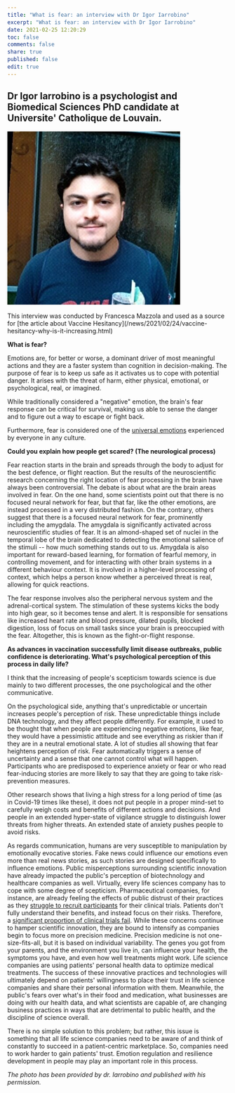```yaml
---
title: "What is fear: an interview with Dr Igor Iarrobino"
excerpt: "What is fear: an interview with Dr Igor Iarrobino"
date: 2021-02-25 12:20:29
toc: false
comments: false
share: true
published: false
edit: true
---
```

## Dr Igor Iarrobino is a psychologist and Biomedical Sciences PhD candidate at Universite' Catholique de Louvain.

![](/assets/images/dr_igor_iarrobino__interview_on_fear.jpg "Dr. Igor Iarrobino")

This interview was conducted by Francesca Mazzola and used as a source for \[the article about Vaccine Hesitancy](/news/2021/02/24/vaccine-hesitancy-why-is-it-increasing.html)

**What is fear?**

Emotions are, for better or worse, a dominant driver of most meaningful actions and they are a faster system than cognition in decision-making. The purpose of fear is to keep us safe as it activates us to cope with potential danger. It arises with the threat of harm, either physical, emotional, or psychological, real, or imagined. 

While traditionally considered a "negative" emotion, the brain's fear response can be critical for survival, making us able to sense the danger and to figure out a way to escape or fight back.

Furthermore, fear is considered one of the [universal emotions](https://www.paulekman.com/resources/universal-facial-expressions/) experienced by everyone in any culture.

**Could you explain how people get scared? (The neurological process)**

Fear reaction starts in the brain and spreads through the body to adjust for the best defence, or flight reaction. But the results of the neuroscientific research concerning the right location of fear processing in the brain have always been controversial. The debate is about what are the brain areas involved in fear. On the one hand, some scientists point out that there is no focused neural network for fear, but that far, like the other emotions, are instead processed in a very distributed fashion. On the contrary, others suggest that there is a focused neural network for fear, prominently including the amygdala. The amygdala is significantly activated across neuroscientific studies of fear. It is an almond-shaped set of nuclei in the temporal lobe of the brain dedicated to detecting the emotional salience of the stimuli -- how much something stands out to us. Amygdala is also important for reward-based learning, for formation of fearful memory, in controlling movement, and for interacting with other brain systems in a different behaviour context. It is involved in a higher-level processing of context, which helps a person know whether a perceived threat is real, allowing for quick reactions.

The fear response involves also the peripheral nervous system and the adrenal-cortical system. The stimulation of these systems kicks the body into high gear, so it becomes tense and alert. It is responsible for sensations like increased heart rate and blood pressure, dilated pupils, blocked digestion, loss of focus on small tasks since your brain is preoccupied with the fear. Altogether, this is known as the fight-or-flight response.

**As advances in vaccination successfully limit disease outbreaks, public confidence is deteriorating. What's psychological perception of this process in daily life?**

I think that the increasing of people's scepticism towards science is due mainly to two different processes, the one psychological and the other communicative.

On the psychological side, anything that's unpredictable or uncertain increases people's perception of risk. These unpredictable things include DNA technology, and they affect people differently. For example, it used to be thought that when people are experiencing negative emotions, like fear, they would have a pessimistic attitude and see everything as riskier than if they are in a neutral emotional state. A lot of studies all showing that fear heightens perception of risk. Fear automatically triggers a sense of uncertainty and a sense that one cannot control what will happen. Participants who are predisposed to experience anxiety or fear or who read fear-inducing stories are more likely to say that they are going to take risk-prevention measures.

Other research shows that living a high stress for a long period of time (as in Covid-19 times like these), it does not put people in a proper mind-set to carefully weigh costs and benefits of different actions and decisions. And people in an extended hyper-state of vigilance struggle to distinguish lower threats from higher threats. An extended state of anxiety pushes people to avoid risks.

As regards communication, humans are very susceptible to manipulation by emotionally evocative stories. Fake news could influence our emotions even more than real news stories, as such stories are designed specifically to influence emotions. Public misperceptions surrounding scientific innovation have already impacted the public's perception of biotechnology and healthcare companies as well. Virtually, every life sciences company has to cope with some degree of scepticism. Pharmaceutical companies, for instance, are already feeling the effects of public distrust of their practices as they [struggle to recruit participants](https://www.ncbi.nlm.nih.gov/pmc/articles/PMC4936073/) for their clinical trials. Patients don't fully understand their benefits, and instead focus on their risks. Therefore, a [significant proportion of clinical trials fail](https://www.ncbi.nlm.nih.gov/pmc/articles/PMC4936073/). While these concerns continue to hamper scientific innovation, they are bound to intensify as companies begin to focus more on precision medicine. Precision medicine is not one-size-fits-all, but it is based on individual variability. The genes you got from your parents, and the environment you live in, can influence your health, the symptoms you have, and even how well treatments might work. Life science companies are using patients' personal health data to optimize medical treatments. The success of these innovative practices and technologies will ultimately depend on patients' willingness to place their trust in life science companies and share their personal information with them. Meanwhile, the public's fears over what's in their food and medication, what businesses are doing with our health data, and what scientists are capable of, are changing business practices in ways that are detrimental to public health, and the discipline of science overall. 

There is no simple solution to this problem; but rather, this issue is something that all life science companies need to be aware of and think of constantly to succeed in a patient-centric marketplace. So, companies need to work harder to gain patients' trust. Emotion regulation and resilience development in people may play an important role in this process.



*The photo has been provided by dr. Iarrobino and published with his permission.*